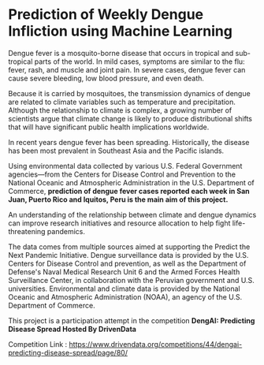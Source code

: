 # Prediction of Weekly Dengue Infliction using Machine Learning

Dengue fever is a mosquito-borne disease that occurs in tropical and sub-tropical parts of the world. In mild cases, symptoms are similar to the flu: fever, rash, and muscle and joint pain. In severe cases, dengue fever can cause severe bleeding, low blood pressure, and even death.

Because it is carried by mosquitoes, the transmission dynamics of dengue are related to climate variables such as temperature and precipitation. Although the relationship to climate is complex, a growing number of scientists argue that climate change is likely to produce distributional shifts that will have significant public health implications worldwide.

In recent years dengue fever has been spreading. Historically, the disease has been most prevalent in Southeast Asia and the Pacific islands.

Using environmental data collected by various U.S. Federal Government agencies—from the Centers for Disease Control and Prevention to the National Oceanic and Atmospheric Administration in the U.S. Department of Commerce, <b>prediction of dengue fever cases reported each week in San Juan, Puerto Rico and Iquitos, Peru is the main aim of this project.</b>

An understanding of the relationship between climate and dengue dynamics can improve research initiatives and resource allocation to help fight life-threatening pandemics.

The data comes from multiple sources aimed at supporting the Predict the Next Pandemic Initiative. Dengue surveillance data is provided by the U.S. Centers for Disease Control and prevention, as well as the Department of Defense's Naval Medical Research Unit 6 and the Armed Forces Health Surveillance Center, in collaboration with the Peruvian government and U.S. universities. Environmental and climate data is provided by the National Oceanic and Atmospheric Administration (NOAA), an agency of the U.S. Department of Commerce.

This project is a participation attempt in the competition <b>DengAI: Predicting Disease Spread
Hosted By DrivenData </b>

Competition Link : https://www.drivendata.org/competitions/44/dengai-predicting-disease-spread/page/80/
